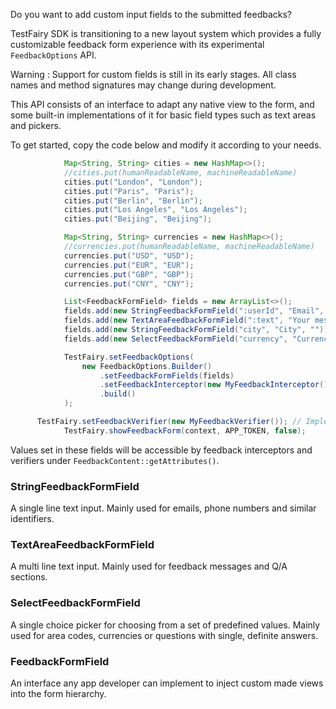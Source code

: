 Do you want to add custom input fields to the submitted feedbacks?

TestFairy SDK is transitioning to a new layout system which provides a fully customizable feedback form experience with its experimental `FeedbackOptions` API.

Warning : Support for custom fields is still in its early stages. All class names and method signatures may change during development.

This API consists of an interface to adapt any native view to the form, and some built-in implementations of it for basic field types such as text areas and pickers.

To get started, copy the code below and modify it according to your needs.

```java
			Map<String, String> cities = new HashMap<>();
			//cities.put(humanReadableName, machineReadableName)
			cities.put("London", "London");
			cities.put("Paris", "Paris");
			cities.put("Berlin", "Berlin");
			cities.put("Los Angeles", "Los Angeles");
			cities.put("Beijing", "Beijing");

			Map<String, String> currencies = new HashMap<>();
			//currencies.put(humanReadableName, machineReadableName)
			currencies.put("USD", "USD");
			currencies.put("EUR", "EUR");
			currencies.put("GBP", "GBP");
			currencies.put("CNY", "CNY");

			List<FeedbackFormField> fields = new ArrayList<>();
			fields.add(new StringFeedbackFormField(":userId", "Email", ""));
			fields.add(new TextAreaFeedbackFormField(":text", "Your message", ""));
			fields.add(new StringFeedbackFormField("city", "City", ""));
			fields.add(new SelectFeedbackFormField("currency", "Currency", currencies, "GBP"));

			TestFairy.setFeedbackOptions(
				new FeedbackOptions.Builder()
					.setFeedbackFormFields(fields)
					.setFeedbackInterceptor(new MyFeedbackInterceptor()) // Implement an interceptor to modify user input before feedback submission
					.build()
			);

      TestFairy.setFeedbackVerifier(new MyFeedbackVerifier()); // Implement a verifier for custom validation
			TestFairy.showFeedbackForm(context, APP_TOKEN, false);
```

Values set in these fields will be accessible by feedback interceptors and verifiers under `FeedbackContent::getAttributes()`.

### StringFeedbackFormField

A single line text input. Mainly used for emails, phone numbers and similar identifiers.

### TextAreaFeedbackFormField

A multi line text input. Mainly used for feedback messages and Q/A sections.

### SelectFeedbackFormField

A single choice picker for choosing from a set of predefined values. Mainly used for area codes, currencies or questions with single, definite answers.

### FeedbackFormField

An interface any app developer can implement to inject custom made views into the form hierarchy.
